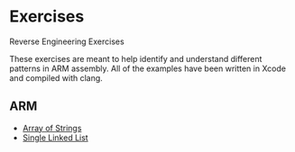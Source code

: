 # Exercises
Reverse Engineering Exercises

These exercises are meant to help identify and understand different patterns in ARM assembly.  All of the examples have been written in Xcode and compiled with clang.

## ARM 

- [Array of Strings](https://github.com/rotlogix/Exercises/blob/master/arm/array_of_strings_arm.md) 
- [Single Linked List](https://github.com/rotlogix/Exercises/blob/master/arm/single_linked_list_01_arm.md) 
